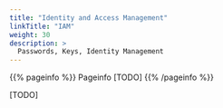 ```yaml
---
title: "Identity and Access Management"
linkTitle: "IAM"
weight: 30
description: >
  Passwords, Keys, Identity Management
---
```


{{% pageinfo %}}
Pageinfo [TODO]
{{% /pageinfo %}}

[TODO]